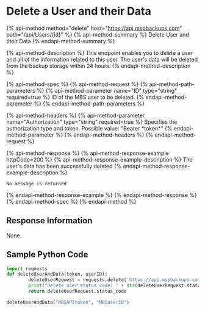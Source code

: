 # Delete a User and their Data

{% api-method method="delete" host="https://api.mspbackups.com" path="/api/Users/{id}" %}
{% api-method-summary %}
Delete User and their Data
{% endapi-method-summary %}

{% api-method-description %}
This endpoint enables you to delete a user and all of the information related to this user. The user's data will be deleted from the backup storage within 24 hours.
{% endapi-method-description %}

{% api-method-spec %}
{% api-method-request %}
{% api-method-path-parameters %}
{% api-method-parameter name="ID" type="string" required=true %}
ID of the MBS user to be deleted.
{% endapi-method-parameter %}
{% endapi-method-path-parameters %}

{% api-method-headers %}
{% api-method-parameter name="Authorization" type="string" required=true %}
Specifies the authorization type and token. Possible value: "Bearer \*token\*"
{% endapi-method-parameter %}
{% endapi-method-headers %}
{% endapi-method-request %}

{% api-method-response %}
{% api-method-response-example httpCode=200 %}
{% api-method-response-example-description %}
The user's data has been successfully deleted
{% endapi-method-response-example-description %}

```text
No message is returned
```
{% endapi-method-response-example %}
{% endapi-method-response %}
{% endapi-method-spec %}
{% endapi-method %}

## Response Information

None.

## Sample Python Code

```python
import requests 
def deleteUserAndData(token, userID):
        deleteUserRequest = requests.delete('https://api.mspbackups.com/api/Users/' + userID, headers = {"Authorization": "Bearer " + token})
        print("Delete user status code: " + str(deleteUserRequest.status_code) + "\n")
        return deleteUserRequest.status_code

deleteUserAndData("MBSAPItoken", "MBSuserID")
```

